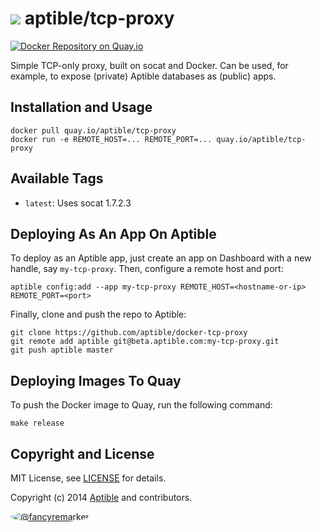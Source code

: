 # ![](https://gravatar.com/avatar/11d3bc4c3163e3d238d558d5c9d98efe?s=64) aptible/tcp-proxy

[![Docker Repository on Quay.io](https://quay.io/repository/aptible/tcp-proxy/status)](https://quay.io/repository/aptible/tcp-proxy)

Simple TCP-only proxy, built on socat and Docker. Can be used, for example, to expose (private) Aptible databases as (public) apps.

## Installation and Usage

    docker pull quay.io/aptible/tcp-proxy
    docker run -e REMOTE_HOST=... REMOTE_PORT=... quay.io/aptible/tcp-proxy

## Available Tags

* `latest`: Uses socat 1.7.2.3

## Deploying As An App On Aptible

To deploy as an Aptible app, just create an app on Dashboard with a new handle, say `my-tcp-proxy`. Then, configure a remote host and port:

    aptible config:add --app my-tcp-proxy REMOTE_HOST=<hostname-or-ip> REMOTE_PORT=<port>

Finally, clone and push the repo to Aptible:

    git clone https://github.com/aptible/docker-tcp-proxy
    git remote add aptible git@beta.aptible.com:my-tcp-proxy.git
    git push aptible master

## Deploying Images To Quay

To push the Docker image to Quay, run the following command:

    make release

## Copyright and License

MIT License, see [LICENSE](LICENSE.md) for details.

Copyright (c) 2014 [Aptible](https://www.aptible.com) and contributors.

[<img src="https://s.gravatar.com/avatar/f7790b867ae619ae0496460aa28c5861?s=60" style="border-radius: 50%;" alt="@fancyremarker" />](https://github.com/fancyremarker)
